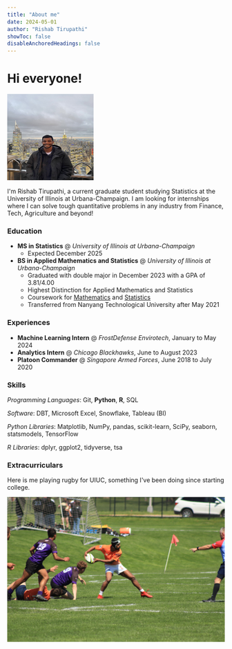 ```yaml
---
title: "About me"
date: 2024-05-01
author: "Rishab Tirupathi"
showToc: false
disableAnchoredHeadings: false
---
```

# Hi everyone! 
<img src="https://github.com/rishab-t0910/website/blob/main/static/nyc.jpeg" width="200" height="200">

I'm Rishab Tirupathi, a current graduate student studying Statistics at the University of Illinois at Urbana-Champaign. I am looking for internships where I can solve tough quantitative problems in any industry from Finance, Tech, Agriculture and beyond! 

### Education
+ **MS in Statistics** @ _University of Illinois at Urbana-Champaign_
  * Expected December 2025 
+ **BS in Applied Mathematics and Statistics** @ _University of Illinois at Urbana-Champaign_
  * Graduated with double major in December 2023 with a GPA of 3.81/4.00
  * Highest Distinction for Applied Mathematics and Statistics
  * Coursework for [Mathematics](https://rishab-t0910.github.io/website/courses/math) and [Statistics](https://rishab-t0910.github.io/website/courses/stats)
  * Transferred from Nanyang Technological University after May 2021
 
### Experiences
+ **Machine Learning Intern** @ _FrostDefense Envirotech_, January to May 2024
+ **Analytics Intern** @ _Chicago Blackhawks_, June to August 2023
+ **Platoon Commander** @ _Singapore Armed Forces_, June 2018 to July 2020

### Skills
_Programming Languages_: Git, **Python**, **R**, SQL

_Software_: DBT, Microsoft Excel, Snowflake, Tableau (BI)

_Python Libraries_: Matplotlib, NumPy, pandas, scikit-learn, SciPy, seaborn, statsmodels, TensorFlow

_R Libraries_: dplyr, ggplot2, tidyverse, tsa

### Extracurriculars
Here is me playing rugby for UIUC, something I've been doing since starting college.

![Rugby season](https://github.com/rishab-t0910/website/blob/main/static/rugby_2.jpeg)

